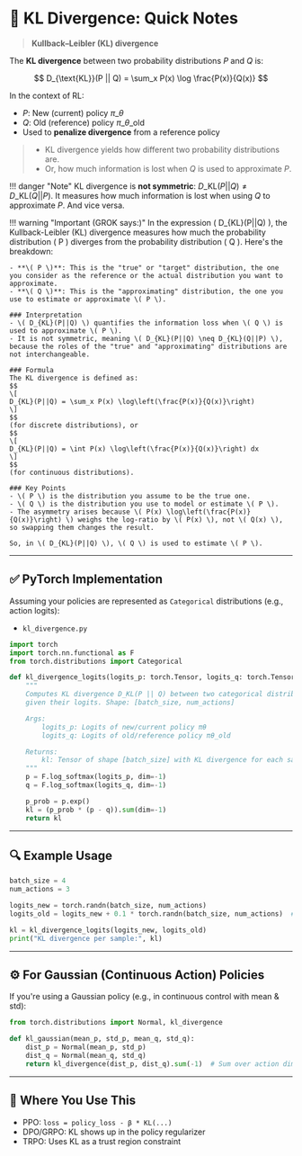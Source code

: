 # 📘 KL Divergence: Quick Notes

> **Kullback–Leibler (KL) divergence**

The **KL divergence** between two probability distributions $P$ and $Q$ is:

$$
D_{\text{KL}}(P || Q) = \sum_x P(x) \log \frac{P(x)}{Q(x)}
$$

In the context of RL:

- $P$: New (current) policy $\pi\_\theta$
- $Q$: Old (reference) policy $\pi\_{\theta\_{\text{old}}}$
- Used to **penalize divergence** from a reference policy

> - KL divergence yields how different two probability distributions are.
> - Or, how much information is lost when $Q$ is used to approximate $P$.

!!! danger "Note"
    KL divergence is **not symmetric**: $D\_{\text{KL}}(P || Q) \neq D\_{\text{KL}}(Q || P)$.
    It measures how much information is lost when using $Q$ to approximate $P$. And vice versa.

!!! warning "Important (GROK says:)"
    In the expression ( D\_{KL}(P||Q) ), the Kullback-Leibler (KL) divergence measures how much the probability distribution ( P ) diverges from the probability distribution ( Q ). Here's the breakdown:

    - **\( P \)**: This is the "true" or "target" distribution, the one you consider as the reference or the actual distribution you want to approximate.
    - **\( Q \)**: This is the "approximating" distribution, the one you use to estimate or approximate \( P \).

    ### Interpretation
    - \( D_{KL}(P||Q) \) quantifies the information loss when \( Q \) is used to approximate \( P \).
    - It is not symmetric, meaning \( D_{KL}(P||Q) \neq D_{KL}(Q||P) \), because the roles of the "true" and "approximating" distributions are not interchangeable.

    ### Formula
    The KL divergence is defined as:
    $$
    \[
    D_{KL}(P||Q) = \sum_x P(x) \log\left(\frac{P(x)}{Q(x)}\right)
    \]
    $$
    (for discrete distributions), or
    $$
    \[
    D_{KL}(P||Q) = \int P(x) \log\left(\frac{P(x)}{Q(x)}\right) dx
    \]
    $$
    (for continuous distributions).

    ### Key Points
    - \( P \) is the distribution you assume to be the true one.
    - \( Q \) is the distribution you use to model or estimate \( P \).
    - The asymmetry arises because \( P(x) \log\left(\frac{P(x)}{Q(x)}\right) \) weighs the log-ratio by \( P(x) \), not \( Q(x) \), so swapping them changes the result.

    So, in \( D_{KL}(P||Q) \), \( Q \) is used to estimate \( P \).


______________________________________________________________________

## ✅ PyTorch Implementation

Assuming your policies are represented as `Categorical` distributions (e.g., action logits):

- `kl_divergence.py`

```python
import torch
import torch.nn.functional as F
from torch.distributions import Categorical

def kl_divergence_logits(logits_p: torch.Tensor, logits_q: torch.Tensor) -> torch.Tensor:
    """
    Computes KL divergence D_KL(P || Q) between two categorical distributions P and Q
    given their logits. Shape: [batch_size, num_actions]

    Args:
        logits_p: Logits of new/current policy πθ
        logits_q: Logits of old/reference policy πθ_old

    Returns:
        kl: Tensor of shape [batch_size] with KL divergence for each sample
    """
    p = F.log_softmax(logits_p, dim=-1)
    q = F.log_softmax(logits_q, dim=-1)

    p_prob = p.exp()
    kl = (p_prob * (p - q)).sum(dim=-1)
    return kl
```

______________________________________________________________________

## 🔍 Example Usage

```python
batch_size = 4
num_actions = 3

logits_new = torch.randn(batch_size, num_actions)
logits_old = logits_new + 0.1 * torch.randn(batch_size, num_actions)  # small shift

kl = kl_divergence_logits(logits_new, logits_old)
print("KL divergence per sample:", kl)
```

______________________________________________________________________

## ⚙️ For Gaussian (Continuous Action) Policies

If you're using a Gaussian policy (e.g., in continuous control with mean & std):

```python
from torch.distributions import Normal, kl_divergence

def kl_gaussian(mean_p, std_p, mean_q, std_q):
    dist_p = Normal(mean_p, std_p)
    dist_q = Normal(mean_q, std_q)
    return kl_divergence(dist_p, dist_q).sum(-1)  # Sum over action dims
```

______________________________________________________________________

## 🧠 Where You Use This

- PPO: `loss = policy_loss - β * KL(...)`
- DPO/GRPO: KL shows up in the policy regularizer
- TRPO: Uses KL as a trust region constraint
